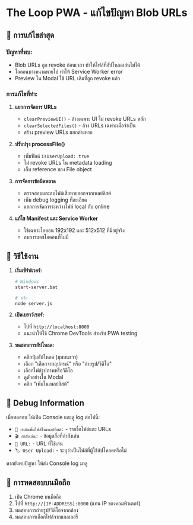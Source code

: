 # The Loop PWA - แก้ไขปัญหา Blob URLs

## 🔧 การแก้ไขล่าสุด

### ปัญหาที่พบ:
- Blob URLs ถูก revoke ก่อนเวลา ทำให้ไฟล์ที่อัปโหลดเล่นไม่ได้
- ไอคอนบางขนาดหายไป ทำให้ Service Worker error
- Preview ใน Modal ใช้ URL เดิมที่ถูก revoke แล้ว

### การแก้ไขที่ทำ:

1. **แยกการจัดการ URLs**
   - `clearPreviewUI()` - ล้างเฉพาะ UI ไม่ revoke URLs หลัก
   - `clearSelectedFiles()` - ล้าง URLs เฉพาะเมื่อจำเป็น
   - สร้าง preview URLs แยกต่างหาก

2. **ปรับปรุง processFile()**
   - เพิ่มฟิลด์ `isUserUpload: true`
   - ไม่ revoke URLs ใน metadata loading
   - เก็บ reference ของ File object

3. **การจัดการข้อผิดพลาด**
   - ตรวจสอบและลบไฟล์เสียหายออกจากเพลย์ลิสต์
   - เพิ่ม debug logging ที่ละเอียด
   - แยกการจัดการระหว่างไฟล์ local กับ online

4. **แก้ไข Manifest และ Service Worker**
   - ใช้เฉพาะไอคอน 192x192 และ 512x512 ที่มีอยู่จริง
   - ลบการแคชไอคอนที่ไม่มี

## 🚀 วิธีใช้งาน

1. **เริ่มเซิร์ฟเวอร์:**
   ```bash
   # Windows
   start-server.bat
   
   # หรือ
   node server.js
   ```

2. **เปิดเบราว์เซอร์:**
   - ไปที่ `http://localhost:8000`
   - แนะนำให้ใช้ Chrome DevTools สำหรับ PWA testing

3. **ทดสอบการอัปโหลด:**
   - คลิกปุ่มอัปโหลด (มุมบนขวา)
   - เลือก "เลือกจากอุปกรณ์" หรือ "ถ่ายรูป/วิดีโอ"
   - เลือกไฟล์รูปภาพหรือวิดีโอ
   - ดูตัวอย่างใน Modal
   - คลิก "เพิ่มในเพลย์ลิสต์"

## 🐛 Debug Information

เมื่อทดสอบ ให้เปิด Console และดู log ต่อไปนี้:
- `📁 กำลังเพิ่มไฟล์ในเพลย์ลิสต์:` - รายชื่อไฟล์และ URLs
- `🎬 กำลังเล่น:` - ข้อมูลสื่อที่กำลังเล่น
- `📍 URL:` - URL ที่ใช้เล่น
- `🏷️ User Upload:` - ระบุว่าเป็นไฟล์ที่ผู้ใช้อัปโหลดหรือไม่

หากยังพบปัญหา ให้ส่ง Console log มาดู

## 📱 การทดสอบบนมือถือ

1. เปิด Chrome บนมือถือ
2. ไปที่ `http://[IP-ADDRESS]:8000` (แทน IP ของคอมพิวเตอร์)
3. ทดสอบการถ่ายรูป/วิดีโอจากกล้อง
4. ทดสอบการเลือกไฟล์จากแกลเลอรี่
